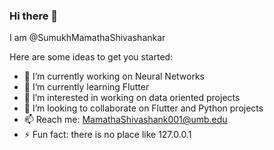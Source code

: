 ### Hi there 👋
I am @SumukhMamathaShivashankar

<!--
**SumukhMamathaShivashankar/SumukhMamathaShivashankar** is a ✨ _special_ ✨ repository because its `README.md` (this file) appears on your GitHub profile.
-->
Here are some ideas to get you started:

- 🔭 I’m currently working on Neural Networks 
- 🌱 I’m currently learning Flutter
- 👀 I’m interested in working on data oriented projects
- 👯 I’m looking to collaborate on Flutter and Python projects
- 📫 Reach me: MamathaShivashank001@umb.edu
- ⚡ Fun fact: there is no place like 127.0.0.1

